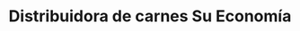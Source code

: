 ---
title: "Distribuidora de carnes Su Economía"
url: /lloa/distribuidora-de-carnes-su-economia/
shop: carnicero
---